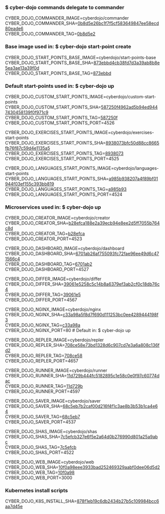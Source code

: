 ### $ cyber-dojo commands delegate to commander

CYBER_DOJO_COMMANDER_IMAGE=cyberdojo/commander  
CYBER_DOJO_COMMANDER_SHA=[0b8d5e26bc1f7f5cf583649847ee58ecd80eade6](https://github.com/cyber-dojo/commander/commit/0b8d5e26bc1f7f5cf583649847ee58ecd80eade6)  
CYBER_DOJO_COMMANDER_TAG=[0b8d5e2](https://hub.docker.com/layers/cyberdojo/commander/0b8d5e2/images/sha256-e32a861857743a590e98716fee7b27aa59c0920da9262f18d1f2cd6b7c001b88)  

### Base image used in: $ cyber-dojo start-point create

CYBER_DOJO_START_POINTS_BASE_IMAGE=cyberdojo/start-points-base  
CYBER_DOJO_START_POINTS_BASE_SHA=[873ebbd4cb38fd7d3a39ab8b8e5ea3ae13a39f0d](https://github.com/cyber-dojo/start-points-base/commit/873ebbd4cb38fd7d3a39ab8b8e5ea3ae13a39f0d)  
CYBER_DOJO_START_POINTS_BASE_TAG=[873ebbd](https://hub.docker.com/layers/cyberdojo/start-points-base/873ebbd/images/sha256-e4d851abb1b68cccce52e342414614bb411e1f4bb66d4e8e261c21379fd56b2d)  

### Default start-points used in: $ cyber-dojo up

CYBER_DOJO_CUSTOM_START_POINTS_IMAGE=cyberdojo/custom-start-points  
CYBER_DOJO_CUSTOM_START_POINTS_SHA=[587250f4962ad5b94ed9447430458139f0f971c9](https://github.com/cyber-dojo/custom-start-points/commit/587250f4962ad5b94ed9447430458139f0f971c9)  
CYBER_DOJO_CUSTOM_START_POINTS_TAG=[587250f](https://hub.docker.com/layers/cyberdojo/custom-start-points/587250f/images/sha256-bceee1c3d8d1a9bcd7325fb5d992dc7c6e261dbe81ca133574955797402f19b6)  
CYBER_DOJO_CUSTOM_START_POINTS_PORT=4526

CYBER_DOJO_EXERCISES_START_POINTS_IMAGE=cyberdojo/exercises-start-points  
CYBER_DOJO_EXERCISES_START_POINTS_SHA=[8938073bfc50d88cc8665fb76f87c59d4e1135a5](https://github.com/cyber-dojo/exercises-start-points/commit/8938073bfc50d88cc8665fb76f87c59d4e1135a5)  
CYBER_DOJO_EXERCISES_START_POINTS_TAG=[8938073](https://hub.docker.com/layers/cyberdojo/exercises-start-points/8938073/images/sha256-0ca8df707b3c5f2a4d904d3bdda867c6428515c1d267ba081a5905819707a289)  
CYBER_DOJO_EXERCISES_START_POINTS_PORT=4525

CYBER_DOJO_LANGUAGES_START_POINTS_IMAGE=cyberdojo/languages-start-points  
CYBER_DOJO_LANGUAGES_START_POINTS_SHA=[a985b938207a4f89bf01944f03ef155c393bb819](https://github.com/cyber-dojo/languages-start-points/commit/a985b938207a4f89bf01944f03ef155c393bb819)  
CYBER_DOJO_LANGUAGES_START_POINTS_TAG=[a985b93](https://hub.docker.com/layers/cyberdojo/languages-start-points/a985b93/images/sha256-279f09a685bb80344859df486bc069f1fb9f214123cef17b47627a0c79dfca65)  
CYBER_DOJO_LANGUAGES_START_POINTS_PORT=4524

### Microservices used in: $ cyber-dojo up

CYBER_DOJO_CREATOR_IMAGE=cyberdojo/creator  
CYBER_DOJO_CREATOR_SHA=[b28efca188e2a39ecb94e8ee2d5ff7055b764c8d](https://github.com/cyber-dojo/creator/commit/b28efca188e2a39ecb94e8ee2d5ff7055b764c8d)  
CYBER_DOJO_CREATOR_TAG=[b28efca](https://hub.docker.com/layers/cyberdojo/creator/b28efca/images/sha256-6ce71374a040e6d3c7e528941b635255faf434862069dcc5c36fdbffcfb69e8a)  
CYBER_DOJO_CREATOR_PORT=4523

CYBER_DOJO_DASHBOARD_IMAGE=cyberdojo/dashboard  
CYBER_DOJO_DASHBOARD_SHA=[6701ab26af755093fc72fae96ee49d6c471566c4](https://github.com/cyber-dojo/dashboard/commit/6701ab26af755093fc72fae96ee49d6c471566c4)  
CYBER_DOJO_DASHBOARD_TAG=[6701ab2](https://hub.docker.com/layers/cyberdojo/dashboard/6701ab2/images/sha256-fa902045fd7a7b90539dc3b5aecbe5dfb616394927e6df837c4394709f3bb73b)  
CYBER_DOJO_DASHBOARD_PORT=4527

CYBER_DOJO_DIFFER_IMAGE=cyberdojo/differ  
CYBER_DOJO_DIFFER_SHA=[39061e5258c5c14b8a6379ef3ab2cf0c18db76c4](https://github.com/cyber-dojo/differ/commit/39061e5258c5c14b8a6379ef3ab2cf0c18db76c4)  
CYBER_DOJO_DIFFER_TAG=[39061e5](https://hub.docker.com/layers/cyberdojo/differ/39061e5/images/sha256-c0237857966e875190e7a526f1be0937a1d8f98e5338359fb8db966b93e42e58)  
CYBER_DOJO_DIFFER_PORT=4567

CYBER_DOJO_NGINX_IMAGE=cyberdojo/nginx  
CYBER_DOJO_NGINX_SHA=[c33a98a5f8d7f690d111253bc0ee4289444198f3](https://github.com/cyber-dojo/nginx/commit/c33a98a5f8d7f690d111253bc0ee4289444198f3)  
CYBER_DOJO_NGINX_TAG=[c33a98a](https://hub.docker.com/layers/cyberdojo/nginx/c33a98a/images/sha256-7a5f57504a3f5480c6f3626c32f894eac6f105b24867af5710bbe4495a5f7b53)  
CYBER_DOJO_NGINX_PORT=80 # Default in: $ cyber-dojo up

CYBER_DOJO_REPLER_IMAGE=cyberdojo/repler  
CYBER_DOJO_REPLER_SHA=[708ce58e73bd1328d6c907cd7e3a6a808c136fd2](https://github.com/cyber-dojo/repler/commit/708ce58e73bd1328d6c907cd7e3a6a808c136fd2)  
CYBER_DOJO_REPLER_TAG=[708ce58](https://hub.docker.com/layers/cyberdojo/repler/708ce58/images/sha256-a76184e7017a46959a92f507eb7723c26db7b0ac2f11aeab77e84203879064be)  
CYBER_DOJO_REPLER_PORT=4657

CYBER_DOJO_RUNNER_IMAGE=cyberdojo/runner  
CYBER_DOJO_RUNNER_SHA=[11d729b444fc5182895c1e58c0e0f97c60774dac](https://github.com/cyber-dojo/runner/commit/11d729b444fc5182895c1e58c0e0f97c60774dac)  
CYBER_DOJO_RUNNER_TAG=[11d729b](https://hub.docker.com/layers/cyberdojo/runner/11d729b/images/sha256-e2d4bf6e70049539391146c0b0f1c32d21ed020b1ea12e6e6fe49155a954ab93)  
CYBER_DOJO_RUNNER_PORT=4597

CYBER_DOJO_SAVER_IMAGE=cyberdojo/saver  
CYBER_DOJO_SAVER_SHA=[68c5eb7b2caf00d216f4f1c3ae8b3b53b1ca4e64](https://github.com/cyber-dojo/saver/commit/68c5eb7b2caf00d216f4f1c3ae8b3b53b1ca4e64)  
CYBER_DOJO_SAVER_TAG=[68c5eb7](https://hub.docker.com/layers/cyberdojo/saver/68c5eb7/images/sha256-8ba413cc804ecac73779925f0d97a021e7c13a0cbd8dd24eaaf27e833c3619e2)  
CYBER_DOJO_SAVER_PORT=4537

CYBER_DOJO_SHAS_IMAGE=cyberdojo/shas  
CYBER_DOJO_SHAS_SHA=[7c5efcb327e6f5e2a64d0b276990d801a25a9abc](https://github.com/cyber-dojo/shas/commit/7c5efcb327e6f5e2a64d0b276990d801a25a9abc)  
CYBER_DOJO_SHAS_TAG=[7c5efcb](https://hub.docker.com/layers/cyberdojo/shas/7c5efcb/images/sha256-8586acda1584bf71a51e6dc9b69c97da829945af2c0763c44a846896a1b0470b)  
CYBER_DOJO_SHAS_PORT=4522

CYBER_DOJO_WEB_IMAGE=cyberdojo/web  
CYBER_DOJO_WEB_SHA=[10f0a98eee3933bad252469329aabf0dee06d5d2](https://github.com/cyber-dojo/web/commit/10f0a98eee3933bad252469329aabf0dee06d5d2)  
CYBER_DOJO_WEB_TAG=[10f0a98](https://hub.docker.com/layers/cyberdojo/web/10f0a98/images/sha256-c2515f827a593dd0ff427adc56a7e72de1978ba64f2be21ee9dc0f3b9dc49fdc)  
CYBER_DOJO_WEB_PORT=3000

### Kubernetes install scripts
CYBER_DOJO_K8S_INSTALL_SHA=[878f1eb19c6db2434b27b5c109984bcc6aa7d45e](https://github.com/cyber-dojo/k8s-install/commit/878f1eb19c6db2434b27b5c109984bcc6aa7d45e)  
